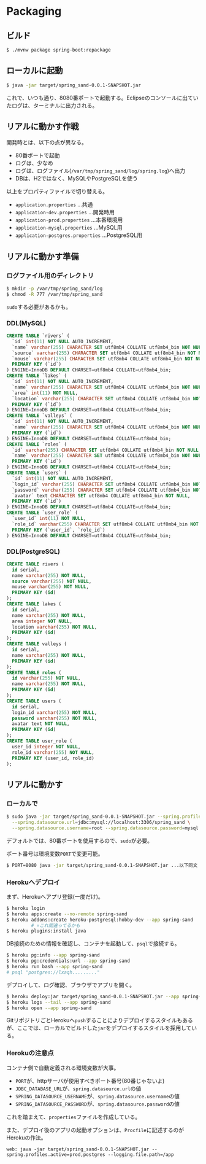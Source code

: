 # Packaging

## ビルド

```sh
$ ./mvnw package spring-boot:repackage
```

## ローカルに起動

```sh
$ java -jar target/spring_sand-0.0.1-SNAPSHOT.jar
```

これで、いつも通り、8080番ポートで起動する。Eclipseのコンソールに出ていたログは、ターミナルに出力される。

## リアルに動かす作戦

開発時とは、以下の点が異なる。

- 80番ポートで起動
- ログは、少なめ
- ログは、ログファイル(`/var/tmp/spring_sand/log/spring.log`)へ出力
- DBは、H2ではなく、MySQLやPostgreSQLを使う

以上をプロパティファイルで切り替える。

- `application.properties` ...共通
- `application-dev.properties` ...開発時用
- `application-prod.properties` ...本番環境用
- `application-mysql.properties` ...MySQL用
- `application-postgres.properties` ...PostgreSQL用

## リアルに動かす準備

### ログファイル用のディレクトリ

```sh
$ mkdir -p /var/tmp/spring_sand/log
$ chmod -R 777 /var/tmp/spring_sand
```

`sudo`する必要があるかも。

### DDL(MySQL)

```sql
CREATE TABLE `rivers` (
  `id` int(11) NOT NULL AUTO_INCREMENT,
  `name` varchar(255) CHARACTER SET utf8mb4 COLLATE utf8mb4_bin NOT NULL,
  `source` varchar(255) CHARACTER SET utf8mb4 COLLATE utf8mb4_bin NOT NULL,
  `mouse` varchar(255) CHARACTER SET utf8mb4 COLLATE utf8mb4_bin NOT NULL,
  PRIMARY KEY (`id`)
) ENGINE=InnoDB DEFAULT CHARSET=utf8mb4 COLLATE=utf8mb4_bin;
CREATE TABLE `lakes` (
  `id` int(11) NOT NULL AUTO_INCREMENT,
  `name` varchar(255) CHARACTER SET utf8mb4 COLLATE utf8mb4_bin NOT NULL,
  `area` int(11) NOT NULL,
  `location` varchar(255) CHARACTER SET utf8mb4 COLLATE utf8mb4_bin NOT NULL,
  PRIMARY KEY (`id`)
) ENGINE=InnoDB DEFAULT CHARSET=utf8mb4 COLLATE=utf8mb4_bin;
CREATE TABLE `valleys` (
  `id` int(11) NOT NULL AUTO_INCREMENT,
  `name` varchar(255) CHARACTER SET utf8mb4 COLLATE utf8mb4_bin NOT NULL,
  PRIMARY KEY (`id`)
) ENGINE=InnoDB DEFAULT CHARSET=utf8mb4 COLLATE=utf8mb4_bin;
CREATE TABLE `roles` (
  `id` varchar(255) CHARACTER SET utf8mb4 COLLATE utf8mb4_bin NOT NULL,
  `name` varchar(255) CHARACTER SET utf8mb4 COLLATE utf8mb4_bin NOT NULL,
  PRIMARY KEY (`id`)
) ENGINE=InnoDB DEFAULT CHARSET=utf8mb4 COLLATE=utf8mb4_bin;
CREATE TABLE `users` (
  `id` int(11) NOT NULL AUTO_INCREMENT,
  `login_id` varchar(255) CHARACTER SET utf8mb4 COLLATE utf8mb4_bin NOT NULL,
  `password` varchar(255) CHARACTER SET utf8mb4 COLLATE utf8mb4_bin NOT NULL,
  `avatar` text CHARACTER SET utf8mb4 COLLATE utf8mb4_bin NOT NULL,
  PRIMARY KEY (`id`)
) ENGINE=InnoDB DEFAULT CHARSET=utf8mb4 COLLATE=utf8mb4_bin;
CREATE TABLE `user_role` (
  `user_id` int(11) NOT NULL,
  `role_id` varchar(255) CHARACTER SET utf8mb4 COLLATE utf8mb4_bin NOT NULL,
  PRIMARY KEY (`user_id`, `role_id`)
) ENGINE=InnoDB DEFAULT CHARSET=utf8mb4 COLLATE=utf8mb4_bin;
```

### DDL(PostgreSQL)

```sql
CREATE TABLE rivers (
  id serial,
  name varchar(255) NOT NULL,
  source varchar(255) NOT NULL,
  mouse varchar(255) NOT NULL,
  PRIMARY KEY (id)
);
CREATE TABLE lakes (
  id serial,
  name varchar(255) NOT NULL,
  area integer NOT NULL,
  location varchar(255) NOT NULL,
  PRIMARY KEY (id)
);
CREATE TABLE valleys (
  id serial,
  name varchar(255) NOT NULL,
  PRIMARY KEY (id)
);
CREATE TABLE roles (
  id varchar(255) NOT NULL,
  name varchar(255) NOT NULL,
  PRIMARY KEY (id)
);
CREATE TABLE users (
  id serial,
  login_id varchar(255) NOT NULL,
  password varchar(255) NOT NULL,
  avatar text NOT NULL,
  PRIMARY KEY (id)
);
CREATE TABLE user_role (
  user_id integer NOT NULL,
  role_id varchar(255) NOT NULL,
  PRIMARY KEY (user_id, role_id)
);
```

## リアルに動かす

### ローカルで

```sh
$ sudo java -jar target/spring_sand-0.0.1-SNAPSHOT.jar --spring.profiles.active=prod,mysql \
  --spring.datasource.url=jdbc:mysql://localhost:3306/spring_sand \
  --spring.datasource.username=root --spring.datasource.password=mysql
```

デフォルトでは、80番ポートを使用するので、`sudo`が必要。

ポート番号は環境変数`PORT`で変更可能。

```sh
$ PORT=8080 java -jar target/spring_sand-0.0.1-SNAPSHOT.jar ...以下同文
```

### Herokuへデプロイ

まず、Herokuへアプリ登録(一度だけ)。

```sh
$ heroku login
$ heroku apps:create --no-remote spring-sand
$ heroku addons:create heroku-postgresql:hobby-dev --app spring-sand
         # ↑これ間違ってるかも
$ heroku plugins:install java
```

DB接続のための情報を確認し、コンテナを起動して、`psql`で接続する。

```sh
$ heroku pg:info --app spring-sand
$ heroku pg:credentials:url --app spring-sand
$ heroku run bash --app spring-sand
# psql "postgres://lxaqh........."
```

デプロイして、ログ確認、ブラウザでアプリを開く。

```sh
$ heroku deploy:jar target/spring_sand-0.0.1-SNAPSHOT.jar --app spring-sand
$ heroku logs --tail --app spring-sand
$ heroku open --app spring-sand
```

GitリポジトリごとHerokuへ`push`することによりデプロイするスタイルもあるが、ここでは、ローカルでビルドした`jar`をデプロイするスタイルを採用している。

### Herokuの注意点

コンテナ側で自動定義される環境変数が大事。

- `PORT`が、httpサーバが使用すべきポート番号(80番じゃないよ)
- `JDBC_DATABASE_URL`が、`spring.datasource.url`の値
- `SPRING_DATASOURCE_USERNAME`が、`spring.datasource.username`の値
- `SPRING_DATASOURCE_PASSWORD`が、`spring.datasource.password`の値

これを踏まえて、`properties`ファイルを作成している。

また、デプロイ後のアプリの起動オプションは、`Procfile`に記述するのがHerokuの作法。

```
web: java -jar target/spring_sand-0.0.1-SNAPSHOT.jar --spring.profiles.active=prod,postgres --logging.file.path=/app
```

